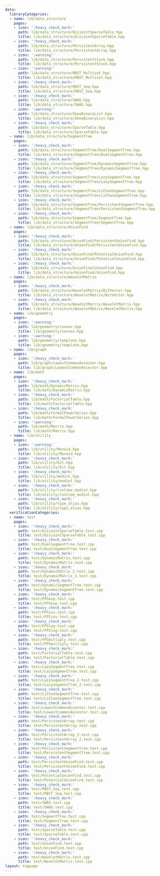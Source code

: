 ```yaml
---
data:
  libraryCategories:
  - name: lib/data_structure
    pages:
    - icon: ':heavy_check_mark:'
      path: lib/data_structure/DisjointSparseTable.hpp
      title: lib/data_structure/DisjointSparseTable.hpp
    - icon: ':heavy_check_mark:'
      path: lib/data_structure/PersistentArray.hpp
      title: lib/data_structure/PersistentArray.hpp
    - icon: ':warning:'
      path: lib/data_structure/PersistentStack.hpp
      title: lib/data_structure/PersistentStack.hpp
    - icon: ':warning:'
      path: lib/data_structure/RBST_Multiset.hpp
      title: lib/data_structure/RBST_Multiset.hpp
    - icon: ':heavy_check_mark:'
      path: lib/data_structure/RBST_Seq.hpp
      title: lib/data_structure/RBST_Seq.hpp
    - icon: ':heavy_check_mark:'
      path: lib/data_structure/SWAG.hpp
      title: lib/data_structure/SWAG.hpp
    - icon: ':warning:'
      path: lib/data_structure/SkewBinaryList.hpp
      title: lib/data_structure/SkewBinaryList.hpp
    - icon: ':heavy_check_mark:'
      path: lib/data_structure/SparseTable.hpp
      title: lib/data_structure/SparseTable.hpp
  - name: lib/data_structure/SegmentTree
    pages:
    - icon: ':heavy_check_mark:'
      path: lib/data_structure/SegmentTree/DualSegmentTree.hpp
      title: lib/data_structure/SegmentTree/DualSegmentTree.hpp
    - icon: ':heavy_check_mark:'
      path: lib/data_structure/SegmentTree/DynamicSegmentTree.hpp
      title: lib/data_structure/SegmentTree/DynamicSegmentTree.hpp
    - icon: ':heavy_check_mark:'
      path: lib/data_structure/SegmentTree/LazySegmentTree.hpp
      title: lib/data_structure/SegmentTree/LazySegmentTree.hpp
    - icon: ':heavy_check_mark:'
      path: lib/data_structure/SegmentTree/LiChaoSegmentTree.hpp
      title: lib/data_structure/SegmentTree/LiChaoSegmentTree.hpp
    - icon: ':heavy_check_mark:'
      path: lib/data_structure/SegmentTree/PersistentSegmentTree.hpp
      title: lib/data_structure/SegmentTree/PersistentSegmentTree.hpp
    - icon: ':heavy_check_mark:'
      path: lib/data_structure/SegmentTree/SegmentTree.hpp
      title: lib/data_structure/SegmentTree/SegmentTree.hpp
  - name: lib/data_structure/UnionFind
    pages:
    - icon: ':heavy_check_mark:'
      path: lib/data_structure/UnionFind/PersistentUnionFind.hpp
      title: lib/data_structure/UnionFind/PersistentUnionFind.hpp
    - icon: ':heavy_check_mark:'
      path: lib/data_structure/UnionFind/PotentialUnionFind.hpp
      title: lib/data_structure/UnionFind/PotentialUnionFind.hpp
    - icon: ':heavy_check_mark:'
      path: lib/data_structure/UnionFind/UnionFind.hpp
      title: lib/data_structure/UnionFind/UnionFind.hpp
  - name: lib/data_structure/WaveletMatrix
    pages:
    - icon: ':heavy_check_mark:'
      path: lib/data_structure/WaveletMatrix/BitVector.hpp
      title: lib/data_structure/WaveletMatrix/BitVector.hpp
    - icon: ':heavy_check_mark:'
      path: lib/data_structure/WaveletMatrix/WaveletMatrix.hpp
      title: lib/data_structure/WaveletMatrix/WaveletMatrix.hpp
  - name: lib/geometry
    pages:
    - icon: ':warning:'
      path: lib/geometry/convex.hpp
      title: lib/geometry/convex.hpp
    - icon: ':warning:'
      path: lib/geometry/template.hpp
      title: lib/geometry/template.hpp
  - name: lib/graph
    pages:
    - icon: ':heavy_check_mark:'
      path: lib/graph/LowestCommonAncestor.hpp
      title: lib/graph/LowestCommonAncestor.hpp
  - name: lib/math
    pages:
    - icon: ':heavy_check_mark:'
      path: lib/math/DynamicMatrix.hpp
      title: lib/math/DynamicMatrix.hpp
    - icon: ':heavy_check_mark:'
      path: lib/math/FactorialTable.hpp
      title: lib/math/FactorialTable.hpp
    - icon: ':heavy_check_mark:'
      path: lib/math/FormalPowerSeries.hpp
      title: lib/math/FormalPowerSeries.hpp
    - icon: ':warning:'
      path: lib/math/Matrix.hpp
      title: lib/math/Matrix.hpp
  - name: lib/utility
    pages:
    - icon: ':warning:'
      path: lib/utility/Monoid.hpp
      title: lib/utility/Monoid.hpp
    - icon: ':heavy_check_mark:'
      path: lib/utility/bit.hpp
      title: lib/utility/bit.hpp
    - icon: ':heavy_check_mark:'
      path: lib/utility/modint.hpp
      title: lib/utility/modint.hpp
    - icon: ':heavy_check_mark:'
      path: lib/utility/runtime_modint.hpp
      title: lib/utility/runtime_modint.hpp
    - icon: ':heavy_check_mark:'
      path: lib/utility/type_alias.hpp
      title: lib/utility/type_alias.hpp
  verificationCategories:
  - name: test
    pages:
    - icon: ':heavy_check_mark:'
      path: test/DisjointSparseTable.test.cpp
      title: test/DisjointSparseTable.test.cpp
    - icon: ':heavy_check_mark:'
      path: test/DualSegmentTree.test.cpp
      title: test/DualSegmentTree.test.cpp
    - icon: ':heavy_check_mark:'
      path: test/DynamicMatrix.test.cpp
      title: test/DynamicMatrix.test.cpp
    - icon: ':heavy_check_mark:'
      path: test/DynamicMatrix_2.test.cpp
      title: test/DynamicMatrix_2.test.cpp
    - icon: ':heavy_check_mark:'
      path: test/DynamicSegmentTree.test.cpp
      title: test/DynamicSegmentTree.test.cpp
    - icon: ':heavy_check_mark:'
      path: test/FPSexp.test.cpp
      title: test/FPSexp.test.cpp
    - icon: ':heavy_check_mark:'
      path: test/FPSinv.test.cpp
      title: test/FPSinv.test.cpp
    - icon: ':heavy_check_mark:'
      path: test/FPSlog.test.cpp
      title: test/FPSlog.test.cpp
    - icon: ':heavy_check_mark:'
      path: test/FPSmultiply.test.cpp
      title: test/FPSmultiply.test.cpp
    - icon: ':heavy_check_mark:'
      path: test/FactorialTable.test.cpp
      title: test/FactorialTable.test.cpp
    - icon: ':heavy_check_mark:'
      path: test/LazySegmentTree.test.cpp
      title: test/LazySegmentTree.test.cpp
    - icon: ':heavy_check_mark:'
      path: test/LazySegmentTree_2.test.cpp
      title: test/LazySegmentTree_2.test.cpp
    - icon: ':heavy_check_mark:'
      path: test/LiChaoSegmentTree.test.cpp
      title: test/LiChaoSegmentTree.test.cpp
    - icon: ':heavy_check_mark:'
      path: test/LowestCommonAncestor.test.cpp
      title: test/LowestCommonAncestor.test.cpp
    - icon: ':heavy_check_mark:'
      path: test/PersistentArray.test.cpp
      title: test/PersistentArray.test.cpp
    - icon: ':heavy_check_mark:'
      path: test/PersistentArray_2.test.cpp
      title: test/PersistentArray_2.test.cpp
    - icon: ':heavy_check_mark:'
      path: test/PersistentSegmentTree.test.cpp
      title: test/PersistentSegmentTree.test.cpp
    - icon: ':heavy_check_mark:'
      path: test/PersistentUnionFind.test.cpp
      title: test/PersistentUnionFind.test.cpp
    - icon: ':heavy_check_mark:'
      path: test/PotentialUnionFind.test.cpp
      title: test/PotentialUnionFind.test.cpp
    - icon: ':heavy_check_mark:'
      path: test/RBST_Seq.test.cpp
      title: test/RBST_Seq.test.cpp
    - icon: ':heavy_check_mark:'
      path: test/SWAG.test.cpp
      title: test/SWAG.test.cpp
    - icon: ':heavy_check_mark:'
      path: test/SegmentTree.test.cpp
      title: test/SegmentTree.test.cpp
    - icon: ':heavy_check_mark:'
      path: test/SparseTable.test.cpp
      title: test/SparseTable.test.cpp
    - icon: ':heavy_check_mark:'
      path: test/UnionFind.test.cpp
      title: test/UnionFind.test.cpp
    - icon: ':heavy_check_mark:'
      path: test/WaveletMatrix.test.cpp
      title: test/WaveletMatrix.test.cpp
layout: toppage
---
```

